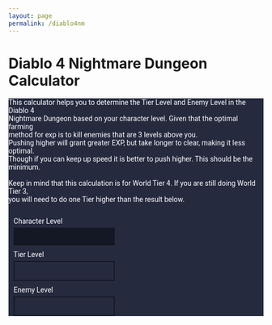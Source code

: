 ```yaml
---
layout: page
permalink: /diablo4nm
---
```


<style>
  @import url('https://fonts.googleapis.com/css2?family=Roboto:wght@400;700&display=swap');

  #diablo4nm {
    font-family: 'Roboto', sans-serif;
    color: #ffffff;
    background-color: #262a3e;
  }

  #diablo4nm input[type="number"], 
  #diablo4nm .output-box {
    width: 200px;
    background-color: #141824;
    color: #ffffff;
    border: none;
    padding: 10px;
    appearance: textfield;
    -moz-appearance: textfield;
    -webkit-appearance: textfield;
  }

  #diablo4nm label, #diablo4nm p {
    color: #ffffff;
    display: block;
    margin-bottom: 5px;
  }

  #diablo4nm .output-section {
    display: flex;
    flex-direction: column;
    align-items: flex-start;
    margin: 2%;
  }

  #diablo4nm .output-box {
    color: #ffffff;
    background-color: #262a3e;
    border: 2px solid #141824;
    padding: 10px;
    appearance: textfield;
    -moz-appearance: textfield;
    -webkit-appearance: textfield;
  }

  #diablo4nm .container {
    display: flex;
    flex-direction: column;
    align-items: flex-start;
    justify-content: center;
    width: 100%;
    margin: auto;
  }
</style>

<h1>Diablo 4 Nightmare Dungeon Calculator</h1>
<div id="diablo4nm" class="container">
  <p>This calculator helps you to determine the Tier Level and Enemy Level in the Diablo 4 <br>Nightmare Dungeon based on your character level. Given that the optimal farming<br>method for exp is to kill enemies that are 3 levels above you.<br>Pushing higher will grant greater EXP, but take longer to clear, making it less optimal.<br>Though if you can keep up speed it is better to push higher. This should be the minimum.<br><br>Keep in mind that this calculation is for World Tier 4. If you are still doing World Tier 3,<br>you will need to do one Tier higher than the result below.<br><br></p>
  
  <div class="output-section">
    <label for="inputNum">Character Level</label>
    <input type="number" id="inputNum" name="inputNum">
  </div>

  <div class="output-section">
    <label for="outputNum1">Tier Level</label>
    <input type="text" id="outputNum1" class="output-box" readonly>
  </div>

  <div class="output-section">
    <label for="outputNum2">Enemy Level</label>
    <input type="text" id="outputNum2" class="output-box" readonly>
  </div>
</div>

<script>
  document.getElementById('inputNum').addEventListener('input', function (e) {
    const inputValue = Number(e.target.value);
    const tempValue = inputValue + 1;  // changed from +3 to +1

    let bonusPercentage = 0;
    for (let i = 0; i < 10 && i < tempValue; i++) {
      bonusPercentage += 1.5;
    }

    // this will keep outputting the bonus percentage and level with increased percentage
    const firstOutput = bonusPercentage > 0 ? `${bonusPercentage}%` : "Invalid level";
    const secondOutput = tempValue;

    document.getElementById('outputNum1').value = firstOutput;
    document.getElementById('outputNum2').value = secondOutput;
  });
</script>

